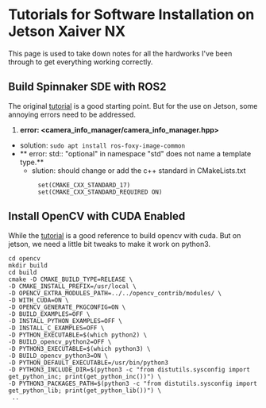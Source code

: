 # Tutorials for Software Installation on Jetson Xaiver NX

This page is used to take down notes for all the hardworks I've been through to get everything working correctly.


## Build Spinnaker SDE with ROS2
The original [tutorial](https://docs.ros.org/en/iron/p/spinnaker_camera_driver/) is a good starting point. But for the use on Jetson, some annoying errors need to be addressed.

1. **error: <camera_info_manager/camera_info_manager.hpp>**
 - solution: `sudo apt install ros-foxy-image-common`
- ** error: std:: "optional" in namespace "std" does not name a template type.**
	- slution: should change or add the c++ standard in CMakeLists.txt
   ```
		set(CMAKE_CXX_STANDARD_17)
		set(CMAKE_CXX_STANDARD_REQUIRED ON)
   ```
  
## Install OpenCV with CUDA Enabled
While the [tutorial](https://developer.ridgerun.com/wiki/index.php/Compiling_OpenCV_from_Source) is a good reference to build opencv with cuda. But on jetson, we need a little bit tweaks to make it work on python3.
```
cd opencv
mkdir build
cd build
cmake -D CMAKE_BUILD_TYPE=RELEASE \
-D CMAKE_INSTALL_PREFIX=/usr/local \
-D OPENCV_EXTRA_MODULES_PATH=../../opencv_contrib/modules/ \
-D WITH_CUDA=ON \
-D OPENCV_GENERATE_PKGCONFIG=ON \
-D BUILD_EXAMPLES=OFF \
-D INSTALL_PYTHON_EXAMPLES=OFF \
-D INSTALL_C_EXAMPLES=OFF \
-D PYTHON_EXECUTABLE=$(which python2) \
-D BUILD_opencv_python2=OFF \
-D PYTHON3_EXECUTABLE=$(which python3) \
-D BUILD_opencv_python3=ON \
-D PYTHON_DEFAULT_EXECUTABLE=/usr/bin/python3
-D PYTHON3_INCLUDE_DIR=$(python3 -c "from distutils.sysconfig import get_python_inc; print(get_python_inc())") \
-D PYTHON3_PACKAGES_PATH=$(python3 -c "from distutils.sysconfig import get_python_lib; print(get_python_lib())") \
 ..
```

